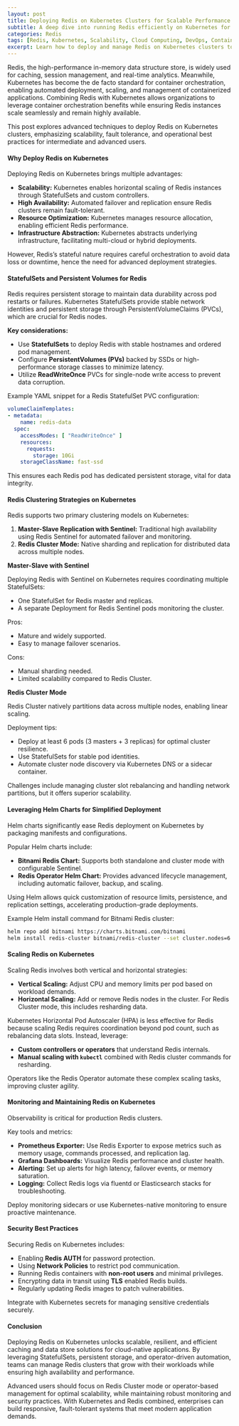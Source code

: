 ```yaml
---
layout: post
title: Deploying Redis on Kubernetes Clusters for Scalable Performance
subtitle: A deep dive into running Redis efficiently on Kubernetes for enhanced scalability and reliability
categories: Redis
tags: [Redis, Kubernetes, Scalability, Cloud Computing, DevOps, Containerization, Distributed Systems, Caching]
excerpt: Learn how to deploy and manage Redis on Kubernetes clusters to achieve high scalability, fault tolerance, and performance in cloud-native environments.
---
```

Redis, the high-performance in-memory data structure store, is widely used for caching, session management, and real-time analytics. Meanwhile, Kubernetes has become the de facto standard for container orchestration, enabling automated deployment, scaling, and management of containerized applications. Combining Redis with Kubernetes allows organizations to leverage container orchestration benefits while ensuring Redis instances scale seamlessly and remain highly available.

This post explores advanced techniques to deploy Redis on Kubernetes clusters, emphasizing scalability, fault tolerance, and operational best practices for intermediate and advanced users.

#### Why Deploy Redis on Kubernetes

Deploying Redis on Kubernetes brings multiple advantages:

- **Scalability:** Kubernetes enables horizontal scaling of Redis instances through StatefulSets and custom controllers.
- **High Availability:** Automated failover and replication ensure Redis clusters remain fault-tolerant.
- **Resource Optimization:** Kubernetes manages resource allocation, enabling efficient Redis performance.
- **Infrastructure Abstraction:** Kubernetes abstracts underlying infrastructure, facilitating multi-cloud or hybrid deployments.

However, Redis’s stateful nature requires careful orchestration to avoid data loss or downtime, hence the need for advanced deployment strategies.

#### StatefulSets and Persistent Volumes for Redis

Redis requires persistent storage to maintain data durability across pod restarts or failures. Kubernetes StatefulSets provide stable network identities and persistent storage through PersistentVolumeClaims (PVCs), which are crucial for Redis nodes.

**Key considerations:**

- Use **StatefulSets** to deploy Redis with stable hostnames and ordered pod management.
- Configure **PersistentVolumes (PVs)** backed by SSDs or high-performance storage classes to minimize latency.
- Utilize **ReadWriteOnce** PVCs for single-node write access to prevent data corruption.

Example YAML snippet for a Redis StatefulSet PVC configuration:

```yaml
volumeClaimTemplates:
- metadata:
    name: redis-data
  spec:
    accessModes: [ "ReadWriteOnce" ]
    resources:
      requests:
        storage: 10Gi
    storageClassName: fast-ssd
```

This ensures each Redis pod has dedicated persistent storage, vital for data integrity.

#### Redis Clustering Strategies on Kubernetes

Redis supports two primary clustering models on Kubernetes:

1. **Master-Slave Replication with Sentinel:** Traditional high availability using Redis Sentinel for automated failover and monitoring.
2. **Redis Cluster Mode:** Native sharding and replication for distributed data across multiple nodes.

**Master-Slave with Sentinel**

Deploying Redis with Sentinel on Kubernetes requires coordinating multiple StatefulSets:

- One StatefulSet for Redis master and replicas.
- A separate Deployment for Redis Sentinel pods monitoring the cluster.

Pros:

- Mature and widely supported.
- Easy to manage failover scenarios.

Cons:

- Manual sharding needed.
- Limited scalability compared to Redis Cluster.

**Redis Cluster Mode**

Redis Cluster natively partitions data across multiple nodes, enabling linear scaling.

Deployment tips:

- Deploy at least 6 pods (3 masters + 3 replicas) for optimal cluster resilience.
- Use StatefulSets for stable pod identities.
- Automate cluster node discovery via Kubernetes DNS or a sidecar container.

Challenges include managing cluster slot rebalancing and handling network partitions, but it offers superior scalability.

#### Leveraging Helm Charts for Simplified Deployment

Helm charts significantly ease Redis deployment on Kubernetes by packaging manifests and configurations.

Popular Helm charts include:

- **Bitnami Redis Chart:** Supports both standalone and cluster mode with configurable Sentinel.
- **Redis Operator Helm Chart:** Provides advanced lifecycle management, including automatic failover, backup, and scaling.

Using Helm allows quick customization of resource limits, persistence, and replication settings, accelerating production-grade deployments.

Example Helm install command for Bitnami Redis cluster:

```bash
helm repo add bitnami https://charts.bitnami.com/bitnami
helm install redis-cluster bitnami/redis-cluster --set cluster.nodes=6 --set persistence.size=20Gi
```

#### Scaling Redis on Kubernetes

Scaling Redis involves both vertical and horizontal strategies:

- **Vertical Scaling:** Adjust CPU and memory limits per pod based on workload demands.
- **Horizontal Scaling:** Add or remove Redis nodes in the cluster. For Redis Cluster mode, this includes resharding data.

Kubernetes Horizontal Pod Autoscaler (HPA) is less effective for Redis because scaling Redis requires coordination beyond pod count, such as rebalancing data slots. Instead, leverage:

- **Custom controllers or operators** that understand Redis internals.
- **Manual scaling with `kubectl`** combined with Redis cluster commands for resharding.

Operators like the Redis Operator automate these complex scaling tasks, improving cluster agility.

#### Monitoring and Maintaining Redis on Kubernetes

Observability is critical for production Redis clusters.

Key tools and metrics:

- **Prometheus Exporter:** Use Redis Exporter to expose metrics such as memory usage, commands processed, and replication lag.
- **Grafana Dashboards:** Visualize Redis performance and cluster health.
- **Alerting:** Set up alerts for high latency, failover events, or memory saturation.
- **Logging:** Collect Redis logs via fluentd or Elasticsearch stacks for troubleshooting.

Deploy monitoring sidecars or use Kubernetes-native monitoring to ensure proactive maintenance.

#### Security Best Practices

Securing Redis on Kubernetes includes:

- Enabling **Redis AUTH** for password protection.
- Using **Network Policies** to restrict pod communication.
- Running Redis containers with **non-root users** and minimal privileges.
- Encrypting data in transit using **TLS** enabled Redis builds.
- Regularly updating Redis images to patch vulnerabilities.

Integrate with Kubernetes secrets for managing sensitive credentials securely.

#### Conclusion

Deploying Redis on Kubernetes unlocks scalable, resilient, and efficient caching and data store solutions for cloud-native applications. By leveraging StatefulSets, persistent storage, and operator-driven automation, teams can manage Redis clusters that grow with their workloads while ensuring high availability and performance.

Advanced users should focus on Redis Cluster mode or operator-based management for optimal scalability, while maintaining robust monitoring and security practices. With Kubernetes and Redis combined, enterprises can build responsive, fault-tolerant systems that meet modern application demands.
